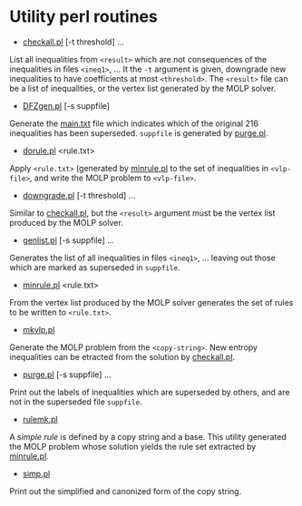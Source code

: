 Utility perl routines
=====================

* [checkall.pl](checkall.pl) [-t threshold] <result> <ineq1> <ineq2> ...

List all inequalities from `<result>` which are not consequences of the
inequalities in files `<ineq1>`, ... It the `-t` argument is given,
downgrade new inequalities to have coefficients at most `<threshold>`. The
`<result>` file can be a list of inequalities, or the vertex list generated
by the MOLP solver.

* [DFZgen.pl](DFZgen.pl) [-s suppfile]

Generate the [main.txt](../DFZ/main.txt) file which indicates which of the
original 216 inequalities has been superseded. `suppfile` is generated by
[purge.pl](purge.pl).

* [dorule.pl](dorule.pl) <ineq> <rule.txt> <vlp-file>

Apply `<rule.txt>` (generated by [minrule.pl](minrule.pl) to the set of
inequalities in `<vlp-file>`, and write the MOLP problem to `<vlp-file>`.

* [downgrade.pl](downgrade.pl) [-t threshold] <result> <ineq1> <ineq2> ...

Similar to [checkall.pl](chekcall.pl), but the `<result>` argument must be
the vertex list produced by the MOLP solver.
    
* [genlist.pl](genlist.pl) [-s suppfile] <outfile> <ineq1> <ineq2> ...

Generates the list of all inequalities in files `<ineq1>`, ... leaving out
those which are marked as superseded in `suppfile`.

* [minrule.pl](minrule.pl) <result> <rule.txt>

From the vertex list produced by the MOLP solver generates the set of rules
to be written to `<rule.txt>`.

* [mkvlp.pl](mkvlp.pl) <copy-string> <vlp-file>

Generate the MOLP problem from the `<copy-string>`. New entropy inequalities
can be etracted from the solution by [checkall.pl](checkall.pl).

* [purge.pl](purge.pl) [-s suppfile] <ineq1> <ineq2> ...

Print out the labels of inequalities which are superseded by others, and are
not in the superseded file `suppfile`.

* [rulemk.pl](rulemk.pl) <copy-string> <base> <vlp-file>

A *simple rule* is defined by a copy string and a base. This utility
generated the MOLP problem whose solution yields the rule set extracted by
[minrule.pl](minrule.pl).

* [simp.pl](simp.pl) <copy-string>

Print out the simplified and canonized form of the copy string.

